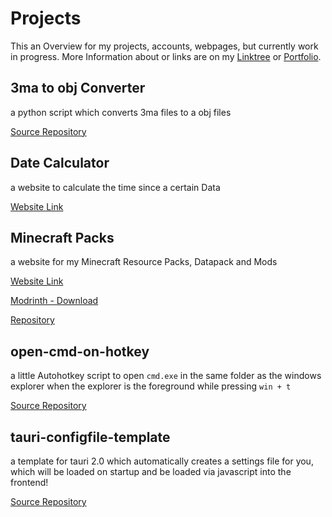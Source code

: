# Projects

This an Overview for my projects, accounts, webpages, but currently work in progress. More Information about or links are on my [Linktree](https://linktr.ee/shadowdara) or [Portfolio](https://shadowdara.github.io/portfolio).

<!--$$MD_INDEX$$-->


## 3ma to obj Converter

a python script which converts 3ma files to a obj files

[Source Repository](https://github.com/ShadowDara/3ma-to-obj-converter-python)


## Date Calculator

a website to calculate the time since a certain Data

[Website Link](https://shadowdara.github.io/date-calculator)


## Minecraft Packs

a website for my Minecraft Resource Packs, Datapack and Mods

[Website Link](https://vanilla-wood-279.notion.site/Minecraft-Packs-2128fc252ccd8029b705e9b1189d5eb4)

[Modrinth - Download](https://modrinth.com/user/shadowdara)

[Repository](https://github.com/ShadowDara/d4r-minecraft-packs)


## open-cmd-on-hotkey

a little Autohotkey script to open `cmd.exe` in the same folder as the windows explorer when the explorer is the foreground while pressing `win + t` 

[Source Repository](https://github.com/ShadowDara/open-cmd-on-Hotkey)


## tauri-configfile-template

a template for tauri 2.0 which automatically creates a settings file for you, which will be loaded on startup and be loaded via javascript into the frontend!

[Source Repository](https://github.com/ShadowDara/Collection/tree/main/tauri-configfile-template)
